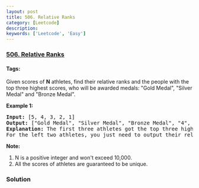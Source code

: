 ```yaml
---
layout: post
title: 506. Relative Ranks
category: [Leetcode]
description: 
keywords: ['Leetcode', 'Easy']
---
```

### [506. Relative Ranks](https://leetcode.com/problems/relative-ranks)

#### Tags: 

<div class="content__u3I1 question-content__JfgR"><div><p>
Given scores of <b>N</b> athletes, find their relative ranks and the people with the top three highest scores, who will be awarded medals: "Gold Medal", "Silver Medal" and "Bronze Medal".</p>
<p><b>Example 1:</b><br/>
</p><pre><b>Input:</b> [5, 4, 3, 2, 1]
<b>Output:</b> ["Gold Medal", "Silver Medal", "Bronze Medal", "4", "5"]
<b>Explanation:</b> The first three athletes got the top three highest scores, so they got "Gold Medal", "Silver Medal" and "Bronze Medal". <br/>For the left two athletes, you just need to output their relative ranks according to their scores.
</pre>
<p></p>
<p><b>Note:</b><br/>
</p><ol>
<li>N is a positive integer and won't exceed 10,000.</li>
<li>All the scores of athletes are guaranteed to be unique.</li>
</ol>
<p></p>
</div></div>

### Solution

